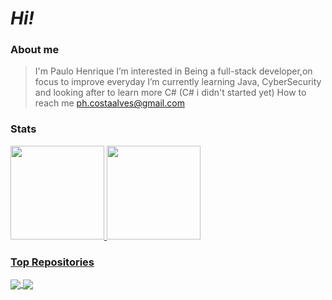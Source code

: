 # *Hi!*

### About me
> I'm Paulo Henrique
I’m interested in Being a full-stack developer,on focus to improve everyday
I’m currently learning Java, CyberSecurity and looking after to learn more C# (C# i didn't started yet)
How to reach me ph.costaalves@gmail.com

### Stats
<div>
  <a href="https://github.com/Ph-Alves">
  <img height="150em" src="https://github-readme-stats.vercel.app/api?username=Ph-Alves&theme=shadow_blue&show_icons=true"/>
  <img height="150em" src="https://github-readme-stats.vercel.app/api/top-langs/?username=Ph-Alves&layout=compact&langs_count=8&theme=shadow_blue"/>   
</div>

### Top Repositories
<a href="https://github.com/Ph-Alves/Exercicios_Java">
  <img align="center" src="https://github-readme-stats.vercel.app/api/pin/?username=Ph-Alves&repo=Exercicios_Java&theme=shadow_blue" />
</a>

<a href="https://github.com/Ph-Alves/chess-system-java">
 <img align="center" src="https://github-readme-stats.vercel.app/api/pin/?username=Ph-Alves&repo=chess-system-java&theme=shadow_blue" />
</a>

